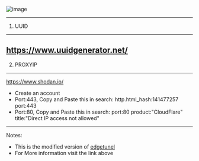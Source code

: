 ![image](https://github.com/user-attachments/assets/ff48cfec-5612-4aa2-b111-3efaf805226b)

----------------------------------------
1. UUID
----------------------------------------
https://www.uuidgenerator.net/
----------------------------------------
2. PROXYIP
----------------------------------------
https://www.shodan.io/
 - Create an account
 - Port:443, Copy and Paste this in search: http.html_hash:141477257 port:443
 - Port:80, Copy and Paste this in search: port:80 product:"CloudFlare" title:"Direct IP access not allowed"
----------------------------------------
Notes:
 - This is the modified version of [edgetunel](https://github.com/cmliu/edgetunnel)
 - For More information visit the link above
